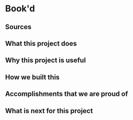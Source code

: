 Book'd
==================
## Sources

## What this project does

## Why this project is useful

## How we built this 

## Accomplishments that we are proud of 

## What is next for this project
